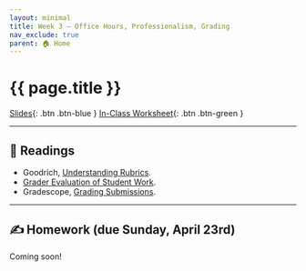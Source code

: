 ```yaml
---
layout: minimal
title: Week 3 – Office Hours, Professionalism, Grading
nav_exclude: true
parent: 🏠 Home
---
```


# {{ page.title }}

[Slides](https://docs.google.com/presentation/d/16bWbx36HbqnVxhu3HcqyD2YTepP6afj0INMoHjEz4ok/edit?usp=sharing){: .btn .btn-blue } [In-Class Worksheet](https://www.gradescope.com/courses/527891/assignments/2827675/){: .btn .btn-green }

---

## 📖 Readings

- Goodrich, [Understanding Rubrics](https://www.ascd.org/el/articles/understanding-rubrics).
- [Grader Evaluation of Student Work](https://drive.google.com/file/d/1lXkv-faD79K14HXdM8xbExKzXtEVIh81/view).
- Gradescope, [Grading Submissions](https://help.gradescope.com/article/5uxa8ht1a2-instructor-assignment-grade-submissions).

---

## ✍️ Homework (due Sunday, April 23rd)

Coming soon!